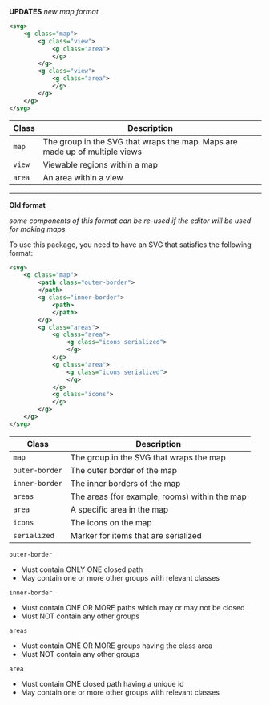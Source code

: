 **UPDATES** *new map format*

```xml
<svg>
    <g class="map">
        <g class="view">
            <g class="area">
            </g>
        </g>
        <g class="view">
            <g class="area">
            </g>
        </g>
    </g>
</svg>
```



| Class  | Description                                                  |
| ------ | ------------------------------------------------------------ |
| `map`  | The group in the SVG that wraps the map.  Maps are made up of multiple views |
| `view` | Viewable regions within a map                                |
| `area` | An area within a view                                        |



------

**Old format**

*some components of this format can be re-used if the editor will be used for making maps*

To use this package, you need to have an SVG that satisfies the following format:

```xml
<svg>
    <g class="map">
        <path class="outer-border">
        </path>
        <g class="inner-border">
            <path>
            </path>
        </g>
        <g class="areas">
            <g class="area">
                <g class="icons serialized">
                </g>
            </g>
            <g class="area">
                <g class="icons serialized">
                </g>
            </g>
            <g class="icons">
            </g>
        </g>
    </g>
</svg>
```

| Class          | Description                                   |
| -------------- | --------------------------------------------- |
| `map`          | The group in the SVG that wraps the map       |
| `outer-border` | The outer border of the map                   |
| `inner-border` | The inner borders of the map                  |
| `areas`        | The areas (for example, rooms) within the map |
| `area`         | A specific area in the map                    |
| `icons`        | The icons on the map                          |
| `serialized`   | Marker for items that are serialized          |

`outer-border`

- Must contain ONLY ONE closed path
- May contain one or more other groups with relevant classes

`inner-border`

- Must contain ONE OR MORE paths which may or may not be closed
- Must NOT contain any other groups

`areas`

- Must contain ONE OR MORE groups having the class area
- Must NOT contain any other groups

`area`

- Must contain ONE closed path having a unique id
- May contain one or more other groups with relevant classes